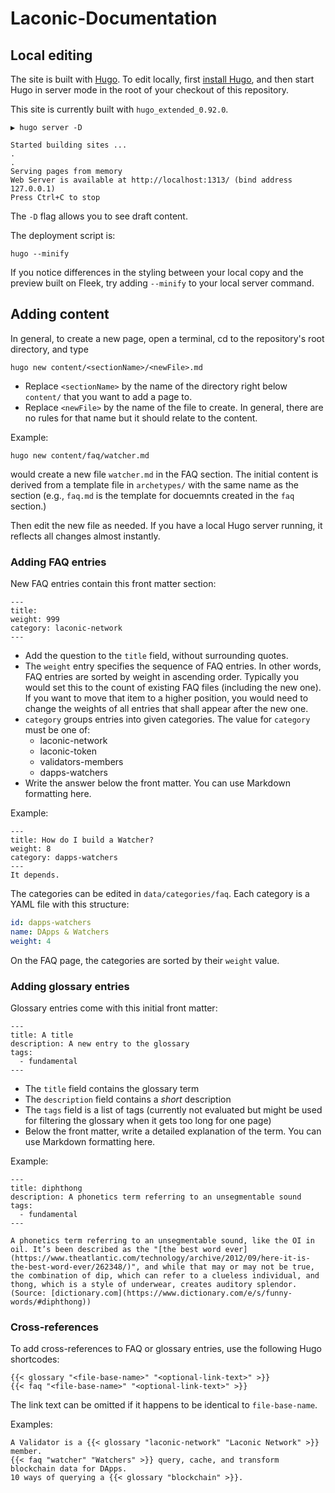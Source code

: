 # Laconic-Documentation


## Local editing

The site is built with [Hugo](https://github.com/gohugoio/hugo/). To edit locally, first [install Hugo](https://gohugo.io/getting-started/installing/), and then start Hugo in server mode in the root of your checkout of this repository.

This site is currently built with `hugo_extended_0.92.0`.

```
▶ hugo server -D

Started building sites ...
.
.
Serving pages from memory
Web Server is available at http://localhost:1313/ (bind address 127.0.0.1)
Press Ctrl+C to stop
```
The `-D` flag allows you to see draft content.

The deployment script is:

`hugo --minify`

If you notice differences in the styling between your local copy and the preview built on Fleek, try adding `--minify` to your local server command.

## Adding content

In general, to create a new page, open a terminal, cd to the repository's root directory, and type

```
hugo new content/<sectionName>/<newFile>.md
```

- Replace `<sectionName>` by the name of the directory right below `content/` that you want to add a page to.
- Replace `<newFile>` by the name of the file to create. In general, there are no rules for that name but it should relate to the content.

Example:

```
hugo new content/faq/watcher.md
```

would create a new file `watcher.md` in the FAQ section. The initial content is derived from a template file in `archetypes/` with the same name as the section (e.g., `faq.md` is the template for docuemnts created in the `faq` section.)

Then edit the new file as needed. If you have a local Hugo server running, it reflects all changes almost instantly.

### Adding FAQ entries

New FAQ entries contain this front matter section:

```
---
title:
weight: 999
category: laconic-network
---
```

- Add the question to the `title` field, without surrounding quotes.
- The `weight` entry specifies the sequence of FAQ entries. In other words, FAQ entries are sorted by weight in ascending order. Typically you would set this to the count of existing FAQ files (including the new one). If you want to move that item to a higher position, you would need to change the weights of all entries that shall appear after the new one. 
- `category` groups entries into given categories. The value for `category` must be one of:
  - laconic-network
  - laconic-token
  - validators-members
  - dapps-watchers
- Write the answer below the front matter. You can use Markdown formatting here.

Example:
```
---
title: How do I build a Watcher?
weight: 8
category: dapps-watchers 
---
It depends.
```

The categories can be edited in `data/categories/faq`. Each category is a YAML file with this structure:
```yaml
id: dapps-watchers
name: DApps & Watchers
weight: 4
```

On the FAQ page, the categories are sorted by their `weight` value.

### Adding glossary entries

Glossary entries come with this initial front matter:

```
---
title: A title
description: A new entry to the glossary
tags:
  - fundamental
---
```

- The `title` field contains the glossary term
- The `description` field contains a *short*  description
- The `tags` field is a list of tags (currently not evaluated but might be used for filtering the glossary when it gets too long for one page)
- Below the front matter, write a detailed explanation of the term. You can use Markdown formatting here.

Example:

```
---
title: diphthong
description: A phonetics term referring to an unsegmentable sound
tags:
  - fundamental
---

A phonetics term referring to an unsegmentable sound, like the OI in oil. It’s been described as the "[the best word ever](https://www.theatlantic.com/technology/archive/2012/09/here-it-is-the-best-word-ever/262348/)", and while that may or may not be true, the combination of dip, which can refer to a clueless individual, and thong, which is a style of underwear, creates auditory splendor. (Source: [dictionary.com](https://www.dictionary.com/e/s/funny-words/#diphthong))

```

### Cross-references 

To add cross-references to FAQ or glossary entries, use the following Hugo shortcodes:

```
{{< glossary "<file-base-name>" "<optional-link-text>" >}}
{{< faq "<file-base-name>" "<optional-link-text>" >}}
```

The link text can be omitted if it happens to be identical to `file-base-name`.

Examples:

```
A Validator is a {{< glossary "laconic-network" "Laconic Network" >}} member.
{{< faq "watcher" "Watchers" >}} query, cache, and transform blockchain data for DApps.
10 ways of querying a {{< glossary "blockchain" >}}.
```

